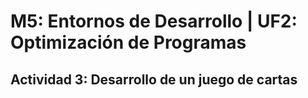 # M5: Entornos de Desarrollo | UF2: Optimización de Programas
## Actividad 3: Desarrollo de un juego de cartas
